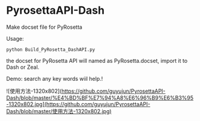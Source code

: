 # PyrosettaAPI-Dash
 Make docset file for PyRosetta



Usage:

```
python Build_PyRosetta_DashAPI.py
```



the docset for PyRosetta API will named as PyRosetta.docset, import it to Dash or Zeal.



Demo: search any key words wiil help.!

![使用方法-1320x802](https://github.com/guyujun/PyrosettaAPI-Dash/blob/master/%E4%BD%BF%E7%94%A8%E6%96%B9%E6%B3%95-1320x802.jpg](https://github.com/guyujun/PyrosettaAPI-Dash/blob/master/使用方法-1320x802.jpg)

